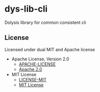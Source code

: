 # dys-lib-cli

Dolysis library for common consistent cli

## License

Licensed under dual MIT and Apache license

- Apache License, Version 2.0
  - [APACHE-LICENSE](LICENSE-APACHE.txt)
  - [Apache 2.0](http://www.apache.org/licenses/LICENSE-2.0)
- MIT License
  - [LICENSE-MIT](LICENSE-MIT.txt)
  - [MIT License](http://opensource.org/licenses/MIT)

